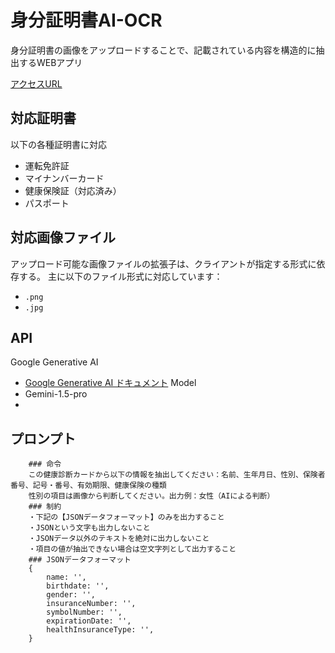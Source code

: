 # 身分証明書AI-OCR

身分証明書の画像をアップロードすることで、記載されている内容を構造的に抽出するWEBアプリ

[アクセスURL](https://test-nine-mu-10.vercel.app/?__vercel_draft=1)

## 対応証明書
以下の各種証明書に対応
- 運転免許証
- マイナンバーカード
- 健康保険証（対応済み）
- パスポート

## 対応画像ファイル
アップロード可能な画像ファイルの拡張子は、クライアントが指定する形式に依存する。
主に以下のファイル形式に対応しています：
- `.png`
- `.jpg`

## API
Google Generative AI
- [Google Generative AI ドキュメント](https://cloud.google.com/vertex-ai/generative-ai/docs/model-reference/inference?hl=ja)
Model
- Gemini-1.5-pro
- 
## プロンプト
```
    ### 命令
    この健康診断カードから以下の情報を抽出してください：名前、生年月日、性別、保険者番号、記号・番号、有効期限、健康保険の種類
    性別の項目は画像から判断してください。出力例：女性（AIによる判断）
    ### 制約
    ・下記の【JSONデータフォーマット】のみを出力すること
    ・JSONという文字も出力しないこと
    ・JSONデータ以外のテキストを絶対に出力しないこと
    ・項目の値が抽出できない場合は空文字列として出力すること
    ### JSONデータフォーマット
    {
        name: '',
        birthdate: '',
        gender: '',
        insuranceNumber: '',
        symbolNumber: '',
        expirationDate: '',
        healthInsuranceType: '',
    }
```
